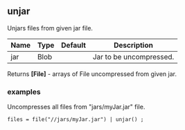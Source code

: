 ## unjar

Unjars files from given jar file.

 | Name | Type | Default | Description |
 | ---- | ---- | ------- | ----------- |
 | jar | Blob |   | Jar to be uncompressed. |

Returns __[File]__ - arrays of File uncompressed from given jar.

### examples
Uncompresses all files from "jars/myJar.jar" file.

```
files = file("//jars/myJar.jar") | unjar() ;
```

